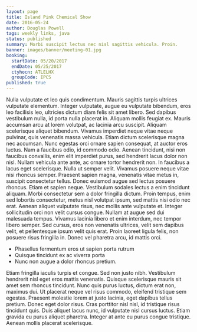 ```yaml
---
layout: page
title: Island Pink Chemical Show
date: 2016-05-24
author: Douglas Powell
tags: weekly links, java
status: published
summary: Morbi suscipit lectus nec nisl sagittis vehicula. Proin.
banner: images/banner/meeting-01.jpg
booking:
  startDate: 05/20/2017
  endDate: 05/25/2017
  ctyhocn: ATLELHX
  groupCode: IPCS
published: true
---
```

Nulla vulputate et leo quis condimentum. Mauris sagittis turpis ultrices vulputate elementum. Integer vulputate, augue eu vulputate bibendum, eros leo facilisis leo, ultricies dictum diam felis sit amet libero. Sed dapibus vestibulum nulla, id porta nulla placerat in. Aliquam mollis feugiat ex. Mauris accumsan arcu at lorem volutpat, ac lacinia arcu suscipit. Aliquam scelerisque aliquet bibendum. Vivamus imperdiet neque vitae neque pulvinar, quis venenatis massa vehicula. Etiam dictum scelerisque magna nec accumsan. Nunc egestas orci ornare sapien consequat, at auctor eros luctus. Nam a faucibus odio, id commodo odio. Aenean tincidunt, nisi non faucibus convallis, enim elit imperdiet purus, sed hendrerit lacus dolor non nisl. Nullam vehicula ante ante, ac ornare tortor hendrerit non. In faucibus a lacus eget scelerisque.
Nulla ut semper velit. Vivamus posuere neque vitae nisi rhoncus semper. Praesent sapien magna, venenatis vitae metus in, suscipit consectetur tellus. Donec euismod augue sed lectus posuere rhoncus. Etiam et sapien neque. Vestibulum sodales lectus a enim tincidunt aliquam. Morbi consectetur sem a dolor fringilla dictum. Proin tempus, enim sed lobortis consectetur, metus nisl volutpat ipsum, sed mattis nisi odio nec erat. Aenean aliquet vulputate risus, nec mollis ante vulputate et. Integer sollicitudin orci non velit cursus congue. Nullam at augue sed dui malesuada tempus. Vivamus lacinia libero et enim interdum, nec tempor libero semper. Sed cursus, eros non venenatis ultrices, velit sem dapibus velit, et pellentesque ipsum velit quis erat. Proin laoreet ligula felis, non posuere risus fringilla in. Donec vel pharetra arcu, id mattis orci.

* Phasellus fermentum eros ut sapien porta rutrum
* Quisque tincidunt ex ac viverra porta
* Nunc non augue a dolor rhoncus pretium.

Etiam fringilla iaculis turpis et congue. Sed non justo nibh. Vestibulum hendrerit nisl eget eros mattis venenatis. Quisque scelerisque mauris sit amet sem rhoncus tincidunt. Nunc quis purus luctus, dictum erat non, maximus dui. Ut placerat neque vel risus commodo, eleifend tristique sem egestas. Praesent molestie lorem at justo lacinia, eget dapibus tellus pretium. Donec eget dolor risus. Cras porttitor nisl nisl, id tristique risus tincidunt quis. Duis aliquet lacus nunc, id vulputate nisl cursus luctus. Etiam gravida eu purus aliquet pharetra. Integer at ante eu purus congue tristique. Aenean mollis placerat scelerisque.
